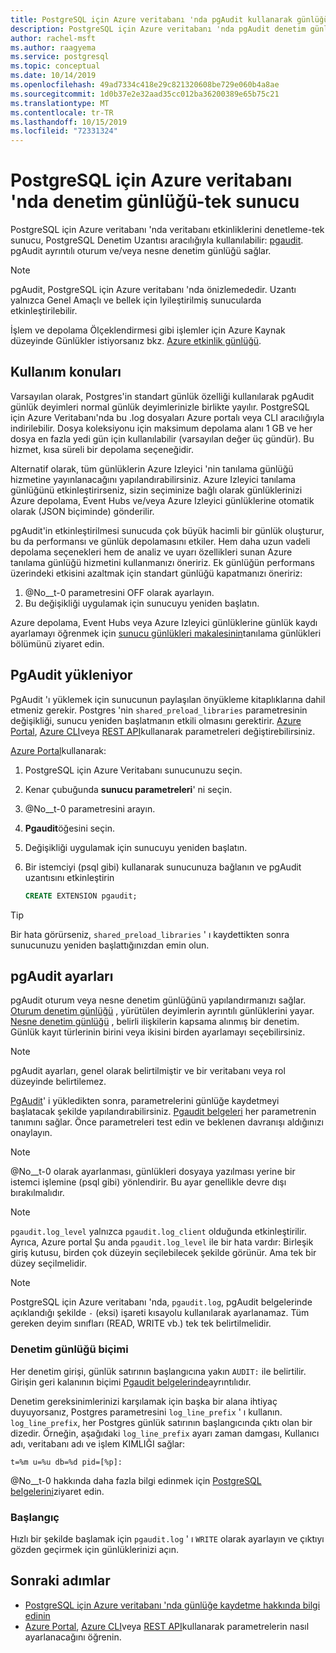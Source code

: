 ```yaml
---
title: PostgreSQL için Azure veritabanı 'nda pgAudit kullanarak günlüğü denetleme-tek sunucu
description: PostgreSQL için Azure veritabanı 'nda pgAudit denetim günlüğü için kavramlar-tek sunucu.
author: rachel-msft
ms.author: raagyema
ms.service: postgresql
ms.topic: conceptual
ms.date: 10/14/2019
ms.openlocfilehash: 49ad7334c418e29c821320608be729e060b4a8ae
ms.sourcegitcommit: 1d0b37e2e32aad35cc012ba36200389e65b75c21
ms.translationtype: MT
ms.contentlocale: tr-TR
ms.lasthandoff: 10/15/2019
ms.locfileid: "72331324"
---
```

# <a name="audit-logging-in-azure-database-for-postgresql---single-server"></a>PostgreSQL için Azure veritabanı 'nda denetim günlüğü-tek sunucu

PostgreSQL için Azure veritabanı 'nda veritabanı etkinliklerini denetleme-tek sunucu, PostgreSQL Denetim Uzantısı aracılığıyla kullanılabilir: [pgaudit](https://www.pgaudit.org/). pgAudit ayrıntılı oturum ve/veya nesne denetim günlüğü sağlar.

> [!NOTE]
> pgAudit, PostgreSQL için Azure veritabanı 'nda önizlemededir.
> Uzantı yalnızca Genel Amaçlı ve bellek için Iyileştirilmiş sunucularda etkinleştirilebilir.

İşlem ve depolama Ölçeklendirmesi gibi işlemler için Azure Kaynak düzeyinde Günlükler istiyorsanız bkz. [Azure etkinlik günlüğü](../azure-monitor/platform/activity-logs-overview.md).

## <a name="usage-considerations"></a>Kullanım konuları
Varsayılan olarak, Postgres'in standart günlük özelliği kullanılarak pgAudit günlük deyimleri normal günlük deyimlerinizle birlikte yayılır. PostgreSQL için Azure Veritabanı'nda bu .log dosyaları Azure portalı veya CLI aracılığıyla indirilebilir. Dosya koleksiyonu için maksimum depolama alanı 1 GB ve her dosya en fazla yedi gün için kullanılabilir (varsayılan değer üç gündür). Bu hizmet, kısa süreli bir depolama seçeneğidir.

Alternatif olarak, tüm günlüklerin Azure Izleyici 'nin tanılama günlüğü hizmetine yayınlanacağını yapılandırabilirsiniz. Azure Izleyici tanılama günlüğünü etkinleştirirseniz, sizin seçiminize bağlı olarak günlüklerinizi Azure depolama, Event Hubs ve/veya Azure Izleyici günlüklerine otomatik olarak (JSON biçiminde) gönderilir.

pgAudit'in etkinleştirilmesi sunucuda çok büyük hacimli bir günlük oluşturur, bu da performansı ve günlük depolamasını etkiler. Hem daha uzun vadeli depolama seçenekleri hem de analiz ve uyarı özellikleri sunan Azure tanılama günlüğü hizmetini kullanmanızı öneririz. Ek günlüğün performans üzerindeki etkisini azaltmak için standart günlüğü kapatmanızı öneririz:

   1. @No__t-0 parametresini OFF olarak ayarlayın. 
   2. Bu değişikliği uygulamak için sunucuyu yeniden başlatın.

Azure depolama, Event Hubs veya Azure Izleyici günlüklerine günlük kaydı ayarlamayı öğrenmek için [sunucu günlükleri makalesinin](concepts-server-logs.md)tanılama günlükleri bölümünü ziyaret edin.

## <a name="installing-pgaudit"></a>PgAudit yükleniyor

PgAudit 'ı yüklemek için sunucunun paylaşılan önyükleme kitaplıklarına dahil etmeniz gerekir. Postgres 'nin `shared_preload_libraries` parametresinin değişikliği, sunucu yeniden başlatmanın etkili olmasını gerektirir. [Azure Portal](howto-configure-server-parameters-using-portal.md), [Azure CLI](howto-configure-server-parameters-using-cli.md)veya [REST API](/rest/api/postgresql/configurations/createorupdate)kullanarak parametreleri değiştirebilirsiniz.

[Azure Portal](https://portal.azure.com)kullanarak:

   1. PostgreSQL için Azure Veritabanı sunucunuzu seçin.
   2. Kenar çubuğunda **sunucu parametreleri**' ni seçin.
   3. @No__t-0 parametresini arayın.
   4. **Pgaudit**öğesini seçin.
   5. Değişikliği uygulamak için sunucuyu yeniden başlatın.

   6. Bir istemciyi (psql gibi) kullanarak sunucunuza bağlanın ve pgAudit uzantısını etkinleştirin
      ```SQL
      CREATE EXTENSION pgaudit;
      ```

> [!TIP]
> Bir hata görürseniz, `shared_preload_libraries` ' ı kaydettikten sonra sunucunuzu yeniden başlattığınızdan emin olun.

## <a name="pgaudit-settings"></a>pgAudit ayarları

pgAudit oturum veya nesne denetim günlüğünü yapılandırmanızı sağlar. [Oturum denetim günlüğü](https://github.com/pgaudit/pgaudit/blob/master/README.md#session-audit-logging) , yürütülen deyimlerin ayrıntılı günlüklerini yayar. [Nesne denetim günlüğü](https://github.com/pgaudit/pgaudit/blob/master/README.md#object-audit-logging) , belirli ilişkilerin kapsama alınmış bir denetim. Günlük kayıt türlerinin birini veya ikisini birden ayarlamayı seçebilirsiniz. 

> [!NOTE]
> pgAudit ayarları, genel olarak belirtilmiştir ve bir veritabanı veya rol düzeyinde belirtilemez.

[PgAudit](#installing-pgaudit)' i yükledikten sonra, parametrelerini günlüğe kaydetmeyi başlatacak şekilde yapılandırabilirsiniz. [Pgaudit belgeleri](https://github.com/pgaudit/pgaudit/blob/master/README.md#settings) her parametrenin tanımını sağlar. Önce parametreleri test edin ve beklenen davranışı aldığınızı onaylayın.

> [!NOTE]
> @No__t-0 olarak ayarlanması, günlükleri dosyaya yazılması yerine bir istemci işlemine (psql gibi) yönlendirir. Bu ayar genellikle devre dışı bırakılmalıdır.

> [!NOTE]
> `pgaudit.log_level` yalnızca `pgaudit.log_client` olduğunda etkinleştirilir. Ayrıca, Azure portal Şu anda `pgaudit.log_level` ile bir hata vardır: Birleşik giriş kutusu, birden çok düzeyin seçilebilecek şekilde görünür. Ama tek bir düzey seçilmelidir. 

> [!NOTE]
> PostgreSQL için Azure veritabanı 'nda, `pgaudit.log`, pgAudit belgelerinde açıklandığı şekilde `-` (eksi) işareti kısayolu kullanılarak ayarlanamaz. Tüm gereken deyim sınıfları (READ, WRITE vb.) tek tek belirtilmelidir.

### <a name="audit-log-format"></a>Denetim günlüğü biçimi
Her denetim girişi, günlük satırının başlangıcına yakın `AUDIT:` ile belirtilir. Girişin geri kalanının biçimi [Pgaudit belgelerinde](https://github.com/pgaudit/pgaudit/blob/master/README.md#format)ayrıntılıdır.

Denetim gereksinimlerinizi karşılamak için başka bir alana ihtiyaç duyuyorsanız, Postgres parametresini `log_line_prefix` ' ı kullanın. `log_line_prefix`, her Postgres günlük satırının başlangıcında çıktı olan bir dizedir. Örneğin, aşağıdaki `log_line_prefix` ayarı zaman damgası, Kullanıcı adı, veritabanı adı ve işlem KIMLIĞI sağlar:

```
t=%m u=%u db=%d pid=[%p]:
```

@No__t-0 hakkında daha fazla bilgi edinmek için [PostgreSQL belgelerini](https://www.postgresql.org/docs/current/runtime-config-logging.html#GUC-LOG-LINE-PREFIX)ziyaret edin.

### <a name="getting-started"></a>Başlangıç
Hızlı bir şekilde başlamak için `pgaudit.log` ' ı `WRITE` olarak ayarlayın ve çıktıyı gözden geçirmek için günlüklerinizi açın. 


## <a name="next-steps"></a>Sonraki adımlar
- [PostgreSQL için Azure veritabanı 'nda günlüğe kaydetme hakkında bilgi edinin](concepts-server-logs.md)
- [Azure Portal](howto-configure-server-parameters-using-portal.md), [Azure CLI](howto-configure-server-parameters-using-cli.md)veya [REST API](/rest/api/postgresql/configurations/createorupdate)kullanarak parametrelerin nasıl ayarlanacağını öğrenin.
